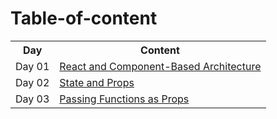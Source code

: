 # Table-of-content

<table>
  <tr>
    <th>Day</th>
    <th>Content</th>
  </tr>
  <tr>
    <td>Day 01</td>
    <td><a href="https://basharalzrigat.github.io/reading-notes/301/Day-02.md">React and Component-Based Architecture</a></td>
  </tr>
    <tr>
    <td>Day 02</td>
    <td><a href="https://basharalzrigat.github.io/reading-notes/301/Day-02.md">State and Props</a></td>
  </tr>
    <tr>
    <td>Day 03</td>
    <td><a href="https://basharalzrigat.github.io/reading-notes/301/Day-03.md">Passing Functions as Props</a></td>
  </tr>
</table>
